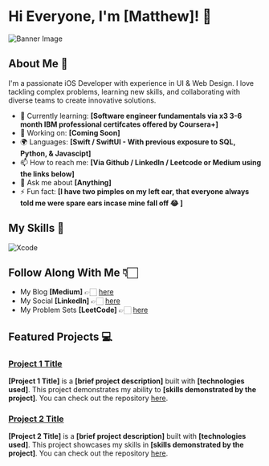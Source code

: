 # Hi Everyone, I'm [Matthew]! 👋

![Banner Image](your_banner_image_url_here)




## About Me 🚀

I'm a passionate iOS Developer with experience in UI & Web Design. I love tackling complex problems, learning new skills, and collaborating with diverse teams to create innovative solutions.

- 🌱 Currently learning: **[Software engineer fundamentals via x3 3-6 month IBM professional certifcates offered by Coursera+]**
- 🔭 Working on: **[Coming Soon]**
- 🌍 Languages: **[Swift / SwiftUI - With previous exposure to SQL, Python, & Javascipt]**
- 📫 How to reach me: **[Via Github / LinkedIn / Leetcode or Medium using the links below]**
- 💬 Ask me about **[Anything]**
- ⚡ Fun fact: **[I have two pimples on my left ear, that everyone always told me were spare ears incase mine fall off 😂 ]**



## My Skills 🧠
![Xcode](https://img.shields.io/badge/Xcode-007ACC?style=for-the-badge&logo=Xcode&logoColor=white)



## Follow Along With Me 👇🏻

- My Blog **[Medium]** 👉🏻  [here](https://medium.com/@SwiftSanders) 
- My Social **[LinkedIn]** 👉🏻 [here](https://www.linkedin.com/in/SwiftSanders) 
- My Problem Sets **[LeetCode]** 👉🏻 [here](https://leetcode.com/u/SwiftSanders/) 


<div data-iframe-width="150" data-iframe-height="270" data-share-badge-id="a3d2c2bc-642c-4c9e-87ae-c2324aa25ee2" data-share-badge-host="https://www.credly.com"></div><script type="text/javascript" async src="//cdn.credly.com/assets/utilities/embed.js"></script>




## Featured Projects 💻

### [Project 1 Title](project_1_link)

**[Project 1 Title]** is a **[brief project description]** built with **[technologies used]**. This project demonstrates my ability to **[skills demonstrated by the project]**. You can check out the repository [here](project_1_repository_link).


### [Project 2 Title](project_2_link)

**[Project 2 Title]** is a **[brief project description]** built with **[technologies used]**. This project showcases my skills in **[skills demonstrated by the project]**. You can check out the repository [here](project_2_repository_link).






